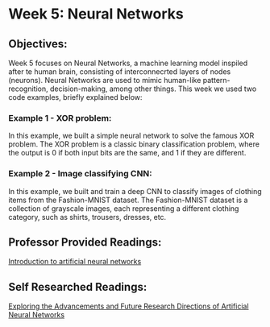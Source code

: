 # **Week 5: Neural Networks**


## **Objectives:**

Week 5 focuses on Neural Networks, a machine learning model inspiled after te human brain, consisting of interconnecrted layers of nodes (neurons). Neural Networks are used to mimic human-like pattern-recognition, decision-making, among other things. This week we used two code examples, briefly explained below:
 
### Example 1 - XOR problem: 
In this example, we built a simple neural network to solve the famous XOR problem. The XOR problem is a classic binary classification problem, where the output is 0 if both input bits are the same, and 1 if they are different.

### Example 2 - Image classifying CNN: 
In this example, we built and train a deep CNN to classify images of clothing items from the Fashion-MNIST dataset. The Fashion-MNIST dataset is a collection of grayscale images, each representing a different clothing category, such as shirts, trousers, dresses, etc.


## **Professor Provided Readings:**

[Introduction to artificial neural networks](https://citeseerx.ist.psu.edu/document?repid=rep1&type=pdf&doi=04d0b6952a4f0c7203577afc9476c2fcab2cba06)


## **Self Researched Readings:**

[Exploring the Advancements and Future Research Directions of Artificial Neural Networks](https://www.mdpi.com/2076-3417/13/5/3186)
